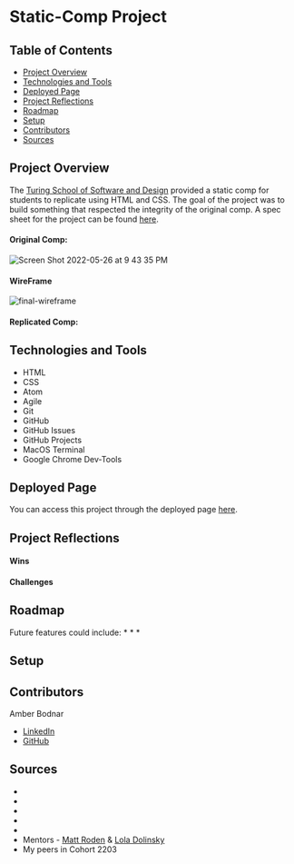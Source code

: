 # Static-Comp Project

## Table of Contents
- [Project Overview](#project-overview)
- [Technologies and Tools](#technologies-and-tools)
- [Deployed Page](#deployed-page)
- [Project Reflections](#project-reflections)
- [Roadmap](#roadmap)
- [Setup](#setup)
- [Contributors](#contributors)
- [Sources](#sources)


## Project Overview
The [Turing School of Software and Design](https://turing.edu/) provided a static comp for students to replicate using HTML and CSS. The goal of the project was to build something that respected the integrity of the original comp. A spec sheet for the project can be found [here](https://frontend.turing.edu/projects/M2-static-comp-challenge.html).

#### Original Comp:
![Screen Shot 2022-05-26 at 9 43 35 PM](https://user-images.githubusercontent.com/99693359/170612103-59767ecf-d317-43e4-85d4-bf5e1d841508.png)

#### WireFrame
![final-wireframe](https://user-images.githubusercontent.com/99693359/170833467-e4fd1df6-6f27-42d8-9ade-ba09315eb4f3.png)

#### Replicated Comp:



## Technologies and Tools
* HTML
* CSS
* Atom 
* Agile
* Git
* GitHub
* GitHub Issues
* GitHub Projects
* MacOS Terminal
* Google Chrome Dev-Tools


## Deployed Page
You can access this project through the deployed page [here](https://abodnar1.github.io/static-comp/).


## Project Reflections
#### Wins

#### Challenges


## Roadmap
Future features could include:
* 
* 
* 


## Setup
<!-- 1. Fork this Repo -->
<!-- 2. Clone it down to your machine -->
<!-- 3. `cd` into the root of the project directory -->
<!-- 4. Run `node index.js` in your terminal -->


## Contributors
Amber Bodnar
* [LinkedIn](https://www.linkedin.com/in/amberbodnar/)
* [GitHub](https://github.com/abodnar1)


## Sources
* []()
* []()
* []()
* []()
* []()
* Mentors - [Matt Roden](https://github.com/Matt-Roden) & [Lola Dolinsky](https://github.com/lo-la-do-li)
* My peers in Cohort 2203
